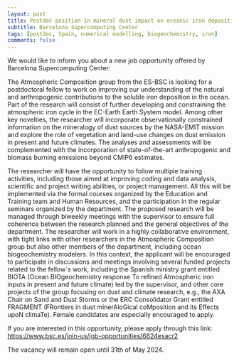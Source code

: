 ```yaml
---
layout: post
title: Postdoc position in mineral dust impact on oceanic iron deposition (Barcelona, Spain)
subtitle: Barcelona Supercomputing Center
tags: [postdoc, Spain, numerical modelling, biogeochemistry, iron]
comments: false
---
```

We would like to inform you about a new job opportunity offered by Barcelona Supercomputing Center:

The Atmospheric Composition group from the ES-BSC is looking for a postdoctoral fellow to work on improving our understanding of the natural and anthropogenic contributions to the soluble iron deposition in the ocean. Part of the research will consist of further developing and constraining the atmospheric iron cycle in the EC-Earth Earth System model. Among other key novelties, the researcher will incorporate observationally constrained information on the mineralogy of dust sources by the NASA-EMIT mission and explore the role of vegetation and land-use changes on dust emission in present and future climates. The analyses and assessments will be complemented with the incorporation of state-of-the-art anthropogenic and biomass burning emissions beyond CMIP6 estimates.

The researcher will have the opportunity to follow multiple training activities, including those aimed at improving coding and data analysis, scientific and project writing abilities, or project management. All this will be implemented via the formal courses organized by the Education and Training team and Human Resources, and the participation in the regular seminars organized by the department. The proposed research will be managed through biweekly meetings with the supervisor to ensure full coherence between the research planned and the general objectives of the department. The researcher will work in a highly collaborative environment, with tight links with other researchers in the Atmospheric Composition group but also other members of the department, including ocean biogeochemistry modelers. In this context, the applicant will be encouraged to participate in discussions and meetings involving several funded projects related to the fellow´s work, including the Spanish ministry grant entitled BIOTA (Ocean BIOgeochemistry response To refined Atmospheric iron inputs in present and future climate) led by the supervisor, and other core projects of the group focusing on dust and climate research, e.g., the AXA Chair on Sand and Dust Storms or the ERC Consolidator Grant entitled FRAGMENT (FRontiers in dust minerAloGical coMposition and its Effects upoN climaTe). Female candidates are especially encouraged to apply.

If you are interested in this opportunity, please apply through this link: https://www.bsc.es/join-us/job-opportunities/6824esacr2

The vacancy will remain open until 31th of May 2024.
